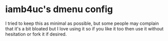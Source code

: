 # iamb4uc's dmenu config

I tried to keep this as minimal as possible, but some people may complain that it's a bit bloated
but I love using it so if you like it too then use it without hesitation or fork it if desired.
